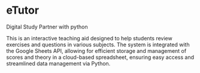 # eTutor
Digital Study Partner with python

This is an interactive teaching aid designed to help students review exercises and questions in various subjects. The system is integrated with the Google Sheets API, allowing for efficient storage and management of scores and theory in a cloud-based spreadsheet, ensuring easy access and streamlined data management via Python.


